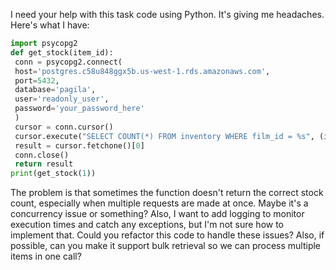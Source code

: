 I need your help with this task code using Python. It's giving me headaches. Here's what I have:
 ```python
 import psycopg2
 def get_stock(item_id):
  conn = psycopg2.connect(
  host='postgres.c58u848ggx5b.us-west-1.rds.amazonaws.com',
  port=5432,
  database='pagila',
  user='readonly_user',
  password='your_password_here'
  )
  cursor = conn.cursor()
  cursor.execute("SELECT COUNT(*) FROM inventory WHERE film_id = %s", (item_id,))
  result = cursor.fetchone()[0]
  conn.close()
  return result
 print(get_stock(1))
 ```
 The problem is that sometimes the function doesn't return the correct stock count, especially when multiple requests are made at once. Maybe it's a concurrency issue or something? Also, I want to add logging to monitor execution times and catch any exceptions, but I'm not sure how to implement that.
 Could you refactor this code to handle these issues? Also, if possible, can you make it support bulk retrieval so we can process multiple items in one call?